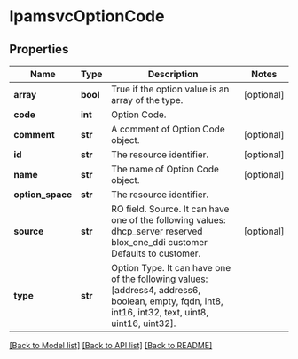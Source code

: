 # IpamsvcOptionCode

## Properties
Name | Type | Description | Notes
------------ | ------------- | ------------- | -------------
**array** | **bool** | True if the option value is an array of the type. | [optional] 
**code** | **int** | Option Code. | 
**comment** | **str** | A comment of Option Code object. | [optional] 
**id** | **str** | The resource identifier. | [optional] 
**name** | **str** | The name of Option Code object. | [optional] 
**option_space** | **str** | The resource identifier. | 
**source** | **str** | RO field. Source.  It can have one of the following values:    dhcp_server    reserved    blox_one_ddi    customer  Defaults to customer. | [optional] 
**type** | **str** | Option Type. It can have one of the following values: [address4, address6, boolean, empty, fqdn, int8, int16, int32, text, uint8, uint16, uint32]. | 

[[Back to Model list]](../README.md#documentation-for-models) [[Back to API list]](../README.md#documentation-for-api-endpoints) [[Back to README]](../README.md)



